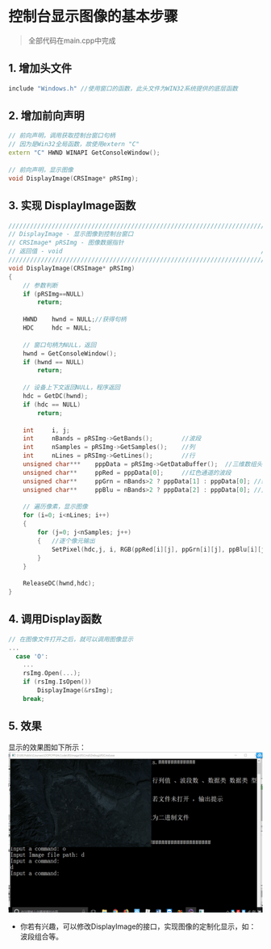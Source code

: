 # 控制台显示图像的基本步骤

> 全部代码在main.cpp中完成

## 1. 增加头文件

```c++
include "Windows.h"	//使用窗口的函数，此头文件为WIN32系统提供的底层函数
```

## 2. 增加前向声明

```c++
// 前向声明，调用获取控制台窗口句柄
// 因为是Win32全局函数，故使用extern "C"
extern "C" HWND WINAPI GetConsoleWindow();

// 前向声明，显示图像
void DisplayImage(CRSImage* pRSImg);
```

## 3. 实现 DisplayImage函数

```c++
//////////////////////////////////////////////////////////////////////////
// DisplayImage - 显示图像到控制台窗口									//
// CRSImage* pRSImg - 图像数据指针										//
// 返回值 - void														//
//////////////////////////////////////////////////////////////////////////
void DisplayImage(CRSImage* pRSImg)
{
	// 参数判断
	if (pRSImg==NULL)
		return;
	
	HWND	hwnd = NULL;//获得句柄
	HDC		hdc = NULL;

	// 窗口句柄为NULL，返回
	hwnd = GetConsoleWindow();
	if (hwnd == NULL)
		return;

	// 设备上下文返回NULL，程序返回
	hdc = GetDC(hwnd);	
	if (hdc == NULL)
		return;

	int		i, j;	
	int		nBands = pRSImg->GetBands();		//波段
	int		nSamples = pRSImg->GetSamples();	//列
	int		nLines = pRSImg->GetLines();		//行
	unsigned char***	pppData = pRSImg->GetDataBuffer();	//三维数组头指针
	unsigned char**		ppRed = pppData[0];		//红色通道的波段
	unsigned char**		ppGrn = nBands>2 ? pppData[1] : pppData[0];	//绿色通道的波段
	unsigned char**		ppBlu = nBands>2 ? pppData[2] : pppData[0];	//蓝色通道的波段

	// 遍历像素，显示图像
	for (i=0; i<nLines; i++)
	{
		for (j=0; j<nSamples; j++)
		{	//逐个像元输出
			SetPixel(hdc,j, i, RGB(ppRed[i][j], ppGrn[i][j], ppBlu[i][j])); 	
		}
	}

	ReleaseDC(hwnd,hdc);
}
```

## 4. 调用Display函数

```c++
// 在图像文件打开之后，就可以调用图像显示
...
  case 'O':
	...
	rsImg.Open(...);
	if (rsImg.IsOpen())
		DisplayImage(&rsImg);
	break;
```

## 5. 效果

显示的效果图如下所示：![DisplayImageInConsole](../Png/DisplayImageInConsole.png)

- 你若有兴趣，可以修改DisplayImage的接口，实现图像的定制化显示，如：波段组合等。
